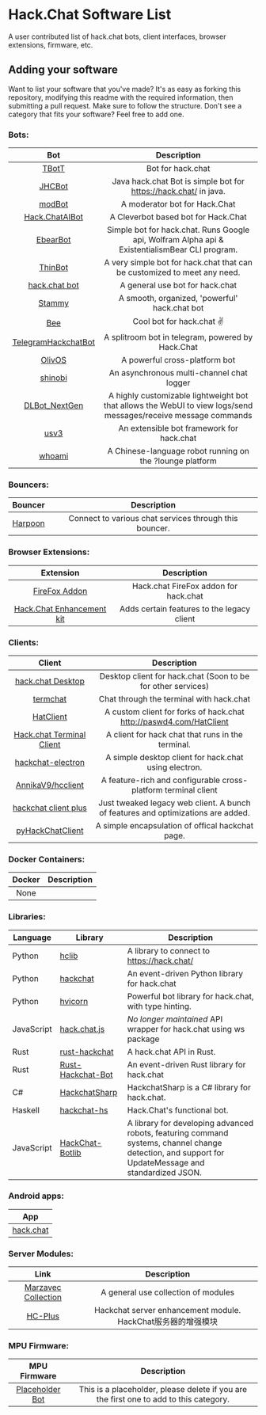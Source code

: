 # Hack.Chat Software List

A user contributed list of hack.chat bots, client interfaces, browser extensions, firmware, etc. 

## Adding your software

Want to list your software that you've made? It's as easy as forking this repository, modifying this readme with the required information, then submitting a pull request. Make sure to follow the structure. Don't see a category that fits your software? Feel free to add one.

### Bots:

|Bot|Description|
|:-:|:---------:|
|[TBotT](https://github.com/M4GNV5/Hack.ChatBot)|Bot for hack.chat|
|[JHCBot](https://github.com/OpSimple/jhcbot)|Java hack.chat Bot is simple bot for https://hack.chat/ in java.|
|[modBot](https://github.com/ToastyStoemp/modBot)|A moderator bot for Hack.Chat|
|[Hack.ChatAIBot](https://github.com/ToastyStoemp/Hack.ChatAIBot)|A Cleverbot based bot for Hack.Chat|
|[EbearBot](https://github.com/VVhitehead/EbearBot)|Simple bot for hack.chat. Runs Google api, Wolfram Alpha api & ExistentialismBear CLI program.|
|[ThinBot](https://github.com/PASwd4/ThinBot)|A very simple bot for hack.chat that can be customized to meet any need.|
|[hack.chat bot](https://github.com/neelkamath/hack.chat-bot)|A general use bot for hack.chat|
|[Stammy](https://github.com/stamsarger/Stammy)|A smooth, organized, 'powerful' hack.chat bot|
|[Bee](https://github.com/youthlife/bee2-hc-bot)|Cool bot for hack.chat ✌|
|[TelegramHackchatBot](https://github.com/GeorgeMiao219/TelegramHackchatBot)|A splitroom bot in telegram, powered by Hack.Chat|
|[OlivOS](https://github.com/OlivOS-Team/OlivOS)|A powerful cross-platform bot|
|[shinobi](https://github.com/AnnikaV9/shinobi)|An asynchronous multi-channel chat logger|
|[DLBot_NextGen](https://github.com/light689/DLBot_ng)|A highly customizable lightweight bot that allows the WebUI to view logs/send messages/receive message commands|
|[usv3](https://github.com/AnnikaV9/usv3-framework)|An extensible bot framework for hack.chat|
|[whoami](https://github.com/cmd1152/whoami)|A Chinese-language robot running on the ?lounge platform|

### Bouncers:

|Bouncer|Description|
|:-----:|:---------:|
|[Harpoon](https://github.com/0x17de/Harpoon)|Connect to various chat services through this bouncer.|

### Browser Extensions:

|Extension|Description|
|:-------:|:---------:|
|[FireFox Addon](https://github.com/raf924/hack.chat-firefox)|Hack.chat FireFox addon for hack.chat|
|[Hack.Chat Enhancement kit](https://github.com/ToastyStoemp/Hack.Chat-Enhancement-kit)|Adds certain features to the legacy client|

### Clients:

|Client|Description|
|:----:|:---------:|
|[hack.chat Desktop](https://github.com/raf924/hack.chat-desktop)|Desktop client for hack.chat (Soon to be for other services)|
|[termchat](https://github.com/alexanderepstein/termchat)|Chat through the terminal with hack.chat|
|[HatClient](https://github.com/HatCrew/HatClient)|A custom client for forks of hack.chat http://paswd4.com/HatClient|
|[Hack.chat Terminal Client](https://github.com/MinusGix/hack.chat-terminal-client)|A client for hack chat that runs in the terminal.|
|[hackchat-electron](https://github.com/OpSimple/hackchat-electron)|A simple desktop client for hack.chat using electron.|
|[AnnikaV9/hcclient](https://github.com/AnnikaV9/hcclient)|A feature-rich and configurable cross-platform terminal client|
|[hackchat client plus](https://github.com/Hiyoteam/hackchat-client-plus)|Just tweaked legacy web client. A bunch of features and optimizations are added.|
|[pyHackChatClient](https://github.com/lunzhiPenxil/pyHackChatClient)|A simple encapsulation of offical hackchat page.|

### Docker Containers:

|Docker|Description|
|:----:|:---------:|
|None| |


### Libraries:

|Language|Library|Description|
|--------|-------|-----------|
|Python|[hclib](https://github.com/neelkamath/hclib)|A library to connect to https://hack.chat/
|Python|[hackchat](https://github.com/gkbrk/hackchat)|An event-driven Python library for hack.chat|
|Python|[hvicorn](https://github.com/Hiyoteam/hvicorn)|Powerful bot library for hack.chat, with type hinting.|
|JavaScript|[hack.chat.js](https://github.com/WebFreak001/hack.chat.js)|*No longer maintained* API wrapper for hack.chat using ws package|
|Rust|[rust-hackchat](https://github.com/gkbrk/rust-hackchat)|A hack.chat API in Rust.|
|Rust|[Rust-Hackchat-Bot](https://github.com/JankieQwQ/rust-hackchat-bot)|An event-driven Rust library for hack.chat|
|C#|[HackchatSharp](https://github.com/UnrealSecurity/HackchatSharp)|HackchatSharp is a C# library for hack.chat.|
|Haskell|[hackchat-hs](https://github.com/Chihaya-Yuka/hackchat-haskell-bot)|Hack.Chat's functional bot. |
|JavaScript|[HackChat-Botlib](https://github.com/cmd1152/hackchat-botlib)|A library for developing advanced robots, featuring command systems, channel change detection, and support for UpdateMessage and standardized JSON.|

### Android apps:

|App|
|:-:|
|[hack.chat](https://play.google.com/store/apps/details?id=chat.hack.hackchat)|

### Server Modules:

|Link|Description|
|:--:|:---------:|
|[Marzavec Collection](https://github.com/marzavec/hackchat-modules/)|A general use collection of modules|
|[HC-Plus](https://github.com/MrZhang365/HC-Plus)|Hackchat server enhancement module. HackChat服务器的增强模块|

### MPU Firmware:

|MPU Firmware|Description|
|:----------:|:---------:|
|[Placeholder Bot](https://github.com/hack-chat/3rd-party-software-list)|This is a placeholder, please delete if you are the first one to add to this category.|
